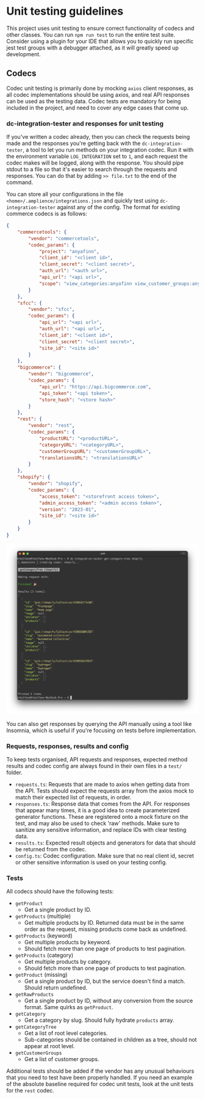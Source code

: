 # Unit testing guidelines

This project uses unit testing to ensure correct functionality of codecs and other classes. You can run `npm run test` to run the entire test suite. Consider using a plugin for your IDE that allows you to quickly run specific jest test groups with a debugger attached, as it will greatly speed up development.

## Codecs

Codec unit testing is primarily done by mocking `axios` client responses, as all codec implementations should be using axios, and real API responses can be used as the testing data. Codec tests are mandatory for being included in the project, and need to cover any edge cases that come up.

### dc-integration-tester and responses for unit testing

If you've written a codec already, then you can check the requests being made and the responses you're getting back with the `dc-integration-tester`, a tool to let you run methods on your integration codec. Run it with the environment variable `LOG_INTEGRATION` set to `1`, and each request the codec makes will be logged, along with the response. You should pipe stdout to a file so that it's easier to search through the requests and responses. You can do that by adding `>> file.txt` to the end of the command.

You can store all your configurations in the file `<home>/.amplience/integrations.json` and quickly test using `dc-integration-tester` against any of the config. The format for existing commerce codecs is as follows:

```json
{
    "commercetools": {
        "vendor": "commercetools",
        "codec_params": {
            "project": "anyafinn",
            "client_id": "<client id>",
            "client_secret": "<client secret>",
            "auth_url": "<auth url>",
            "api_url": "<api url>",
            "scope": "view_categories:anyafinn view_customer_groups:anyafinn view_published_products:anyafinn"
        }
    },
    "sfcc": {
        "vendor": "sfcc",
        "codec_params": {
            "api_url": "<api url>",
            "auth_url": "<api url>",
            "client_id": "<client id>",
            "client_secret": "<client secret>",
            "site_id": "<site id>"
        }
    },
    "bigcommerce": {
        "vendor": "bigcommerce",
        "codec_params": {
            "api_url": "https://api.bigcommerce.com",
            "api_token": "<api token>",
            "store_hash": "<store hash>"
        }
    },
    "rest": {
        "vendor": "rest",
        "codec_params": {
            "productURL": "<productURL>",
            "categoryURL": "<categoryURL>",
            "customerGroupURL": "<customerGroupURL>",
            "translationsURL": "<translationsURL>"
        }
    },
    "shopify": {
        "vendor": "shopify",
        "codec_params": {
            "access_token": "<storefront access token>",
            "admin_access_token": "<admin access token>",
            "version": "2023-01",
            "site_id": "<site id>"
        }
    }
}
```

![](../media/dc-integration-tester.png)

You can also get responses by querying the API manually using a tool like Insomnia, which is useful if you're focusing on tests before implementation.

### Requests, responses, results and config

To keep tests organised, API requests and responses, expected method results and codec config are always found in their own files in a `test/` folder.

- `requests.ts`: Requests that are made to axios when getting data from the API. Tests should expect the requests array from the axios mock to match their expected list of requests, in order.
- `responses.ts`: Response data that comes from the API. For responses that appear many times, it is a good idea to create parameterized generator functions. These are registered onto a mock fixture on the test, and may also be used to check 'raw' methods. Make sure to sanitize any sensitive information, and replace IDs with clear testing data.
- `results.ts`: Expected result objects and generators for data that should be returned from the codec.
- `config.ts`: Codec configuration. Make sure that no real client id, secret or other sensitive information is used on your testing config.

### Tests

All codecs should have the following tests:

- `getProduct`
  - Get a single product by ID.
- `getProducts` (multiple)
  - Get multiple products by ID. Returned data must be in the same order as the request, missing products come back as undefined.
- `getProducts` (keyword)
  - Get multiple products by keyword.
  - Should fetch more than one page of products to test pagination.
- `getProducts` (category)
  - Get multiple products by category.
  - Should fetch more than one page of products to test pagination.
- `getProduct` (missing)
  - Get a single product by ID, but the service doesn't find a match. Should return undefined.
- `getRawProducts`
  - Get a single product by ID, without any conversion from the source format. Same quirks as `getProduct`.
- `getCategory`
  - Get a category by slug. Should fully hydrate `products` array.
- `getCategoryTree`
  - Get a list of root level categories.
  - Sub-categories should be contained in children as a tree, should not appear at root level.
- `getCustomerGroups`
  - Get a list of customer groups.
  
Additional tests should be added if the vendor has any unusual behaviours that you need to test have been properly handled. If you need an example of the absolute baseline required for codec unit tests, look at the unit tests for the `rest` codec.